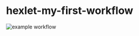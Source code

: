 # hexlet-my-first-workflow

![example workflow](https://github.com/github/docs/actions/workflows/show-directory.yml/badge.svg?event=push)

